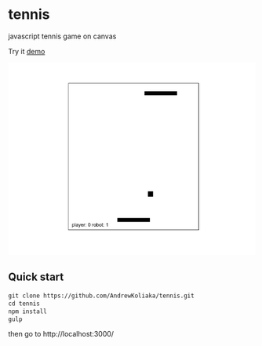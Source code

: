 # tennis
javascript tennis game on canvas

Try it  [demo](http://andrewkoliaka.github.io/tennis/)

![](./screen.png)

## Quick start
```
git clone https://github.com/AndrewKoliaka/tennis.git
cd tennis
npm install
gulp
```
then go to http://localhost:3000/
